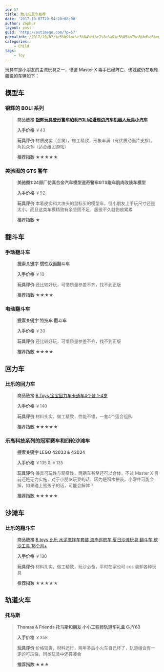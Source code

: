 ```yaml
---
id: 57
title: 幼儿玩具车推荐
date: '2017-10-07T20:54:28+08:00'
author: Zephur
layout: post
guid: 'http://astimego.com/?p=57'
permalink: /2017/10/07/%e5%b9%bc%e5%84%bf%e7%8e%a9%e5%85%b7%e8%bd%a6%e6%8e%a8%e8%8d%90/
categories:
    - Child
tags:
    - Toy
---
```


玩具车是小朋友的主流玩具之一，惨遭 Master X 毒手已经阵亡、伤残或仍在艰难服役的车辆如下：

<!--more-->

## 模型车

### 银辉的 BOLI 系列

> **商品链接** [**银辉玩具变形警车珀利POLI动漫周边汽车机器人玩具小汽车**](https://item.jd.com/1358512.html?dist=jd)
> 
> **入手价格** ￥43
> 
> **玩具评价** 材质皮实（金属），做工精致，形象丰满（有优质动画片支撑），角色众多（适合组团游戏）
> 
> **推荐指数** ★★★★★

### 美驰图的 GTS 警车

> **美驰图1:24原厂仿真合金汽车模型道奇警车GTS跑车肌肉改装车模型**
> 
> **入手价格** ￥92
> 
> **玩具评价** 本着皮实和大块头的鼠标买的模型车，但小朋友上手玩尺寸还是太小，而且这类车模精致有余坚固不足，服役不久就伤痕累累
> 
> **推荐指数** ★

## 翻斗车

### 手动翻斗车

> **搜索关键字** **惯性双面翻斗车**
> 
> **入手价格** ￥10
> 
> **玩具评价** 还比较好玩，可惜质量参差不齐，找不到正版
> 
> **推荐指数** ★★★★

### 电动翻斗车

> **搜索关键字** **特技车** **翻斗车**
> 
> **入手价格** ￥30
> 
> **玩具评价** 还比较好玩，可惜质量参差不齐，找不到正版
> 
> **推荐指数** ★★★★

## 回力车

### 比乐的回力车

> **商品链接** [B.Toys 宝宝回力车卡通车4个装 1-4岁](https://www.amazon.cn/gp/product/B0080AHHBM/ref=oh_aui_detailpage_o00_s00?ie=UTF8&psc=1)
> 
> **入手价格** ￥140
> 
> **玩具评价** 材料扎实，做工精致，性能不错，一套4个适合组队
> 
> **推荐指数** ★★★★★

### 乐高科技系列的冠军赛车和四轮沙滩车

> **搜索关键字 LEGO 42033 &amp; 42034**
> 
> **入手价格** ￥135 &amp; ￥135
> 
> **玩具评价** 兼具可玩性与观赏性，两辆车甚至还可以合体，不过 Master X 目前还是无力实施，对于小朋友玩耍的话，因为是积木拼装，小零件可能会掉，如果碰上熊孩子的话，可能会解体？
> 
> **推荐指数** ★★★★★

## 沙滩车

### 比乐的翻斗车

> **商品链接** [B.toys 比乐 水泥搅拌车套装 海岸巡航车 夏日沙滩玩具 翻斗车 挖沙工具 18个月+](https://item.jd.com/13532681399.html)
> 
> **入手价格** ￥130
> 
> **玩具评价** 材料扎实，做工精致，玩沙必备，平时在家也可 cos 装卸各种玩具
> 
> **推荐指数** ★★★★★

## 轨道火车

### 托马斯

> **Thomas &amp; Friends 托马斯和朋友 小小工程师轨道车礼盒 CJY63**
> 
> **入手价格** ￥358
> 
> **玩具评价** 价格较贵，材料还行，两年多后小火车自己坏了，轨道组合有一定的可玩性，同类玩具中还算凑合
> 
> **推荐指数** ★★★